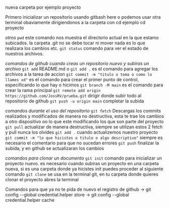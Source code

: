 nueva carpeta por ejemplo proyecto

Primero inicializar un repositorio usando gitbash here
o podemos usar otra terminal obaviamente dirigiendonos a la carpeta con cd
ejemplo cd proyecto

_otros_
`pwd` este comando nos muestra el directorio actual en la que estamo subicados.
la carpeta .git no se debe tocar ni mover nada es lo que realizara los cambios etc.
`git status` comando para ver el estado de nuestros archivos.

_comandos de github cuando creas un repositorio nuevo y subiras un archivo_
`git add` README.md o `git add .` es el comando para agregar los archivos a la tarea de accion 
`git commit -m "titulo o tema o como lo llames xd"` es el comando para crear el primer punto de control, especificando lo que hay o hicimos
`git branch -M main` es el comando para crear la rama principal
`git remote add origin https://github.com/JossRV/prueba.git` dirigir donde subir todo al repositorio de github
`git push -u origin main` completar la subida

_comandos durante el uso del repositorio_
`git fetch` Descargas los commits realizados y modificados de manera no destructiva, esta te trae los cambios a otro dispositivo
oo lo que este modificando los que son parte del proyecto
`git pull` actualizar de manera destructiva, siempre se utilizan estos 2 fetch y pull nunca los olvides
`git add .` cuando actualizemos nuestro proyecto
`git commit -m "lo que hicistes o titulo o algo descriptivo"` siempre es necesario el comentario para que no sucedan errores
`git push` finalizar la subida, y en github se actualizaran los cambios

_comandos para clonar un documento_
`git init` comando para inicializar un proyecto nuevo. es necesario cuando subiras un proyecto en una carpeta nueva, 
si es una carpeta donde ya hicistes init puedes proceder al siguiente comando
`git clone` se usa en la terminal git, en tu carpeta donde quieres clonar el proyecto abres la terminal

Comandos para que ya no te pida de nuevo el registro de github
-> git config --global credential.helper store
-> git config --global credential.helper cache